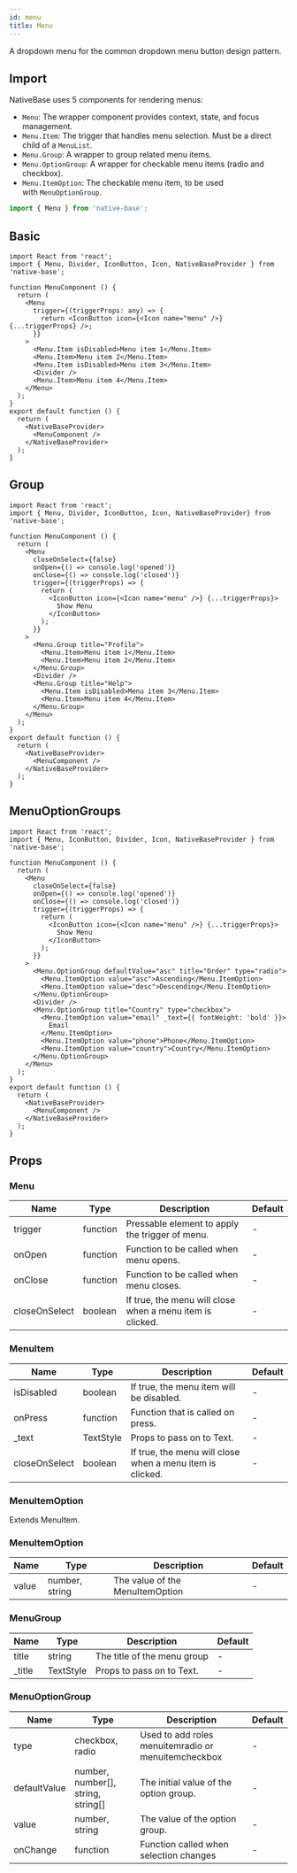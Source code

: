 ```yaml
---
id: menu
title: Menu
---
```


A dropdown menu for the common dropdown menu button design pattern.

## Import

NativeBase uses 5 components for rendering menus:

- `Menu`: The wrapper component provides context, state, and focus management.
- `Menu.Item`: The trigger that handles menu selection. Must be a direct child of a `MenuList`.
- `Menu.Group`: A wrapper to group related menu items.
- `Menu.OptionGroup`: A wrapper for checkable menu items (radio and checkbox).
- `Menu.ItemOption`: The checkable menu item, to be used with `MenuOptionGroup`.

```jsx
import { Menu } from 'native-base';
```

## Basic

```SnackPlayer name=Menu%20Basic
import React from 'react';
import { Menu, Divider, IconButton, Icon, NativeBaseProvider } from 'native-base';

function MenuComponent () {
  return (
	<Menu
      trigger={(triggerProps: any) => {
        return <IconButton icon={<Icon name="menu" />} {...triggerProps} />;
      }}
    >
      <Menu.Item isDisabled>Menu item 1</Menu.Item>
      <Menu.Item>Menu item 2</Menu.Item>
      <Menu.Item isDisabled>Menu item 3</Menu.Item>
      <Divider />
      <Menu.Item>Menu item 4</Menu.Item>
    </Menu>
  );
}
export default function () {
  return (
    <NativeBaseProvider>
      <MenuComponent />
    </NativeBaseProvider>
  );
}
```

## Group

```SnackPlayer name=Menu%20Example (MenuGroup)
import React from 'react';
import { Menu, Divider, IconButton, Icon, NativeBaseProvider} from 'native-base';

function MenuComponent () {
  return (
    <Menu
      closeOnSelect={false}
      onOpen={() => console.log('opened')}
      onClose={() => console.log('closed')}
      trigger={(triggerProps) => {
        return (
          <IconButton icon={<Icon name="menu" />} {...triggerProps}>
            Show Menu
          </IconButton>
        );
      }}
    >
      <Menu.Group title="Profile">
        <Menu.Item>Menu item 1</Menu.Item>
        <Menu.Item>Menu item 2</Menu.Item>
      </Menu.Group>
      <Divider />
      <Menu.Group title="Help">
        <Menu.Item isDisabled>Menu item 3</Menu.Item>
        <Menu.Item>Menu item 4</Menu.Item>
      </Menu.Group>
    </Menu>
  );
}
export default function () {
  return (
    <NativeBaseProvider>
      <MenuComponent />
    </NativeBaseProvider>
  );
}
```

## MenuOptionGroups

```SnackPlayer name=Menu%20Example (MenuOptionGroups)
import React from 'react';
import { Menu, IconButton, Divider, Icon, NativeBaseProvider } from 'native-base';

function MenuComponent () {
  return (
    <Menu
      closeOnSelect={false}
      onOpen={() => console.log('opened')}
      onClose={() => console.log('closed')}
      trigger={(triggerProps) => {
        return (
          <IconButton icon={<Icon name="menu" />} {...triggerProps}>
            Show Menu
          </IconButton>
        );
      }}
    >
      <Menu.OptionGroup defaultValue="asc" title="Order" type="radio">
        <Menu.ItemOption value="asc">Ascending</Menu.ItemOption>
        <Menu.ItemOption value="desc">Descending</Menu.ItemOption>
      </Menu.OptionGroup>
      <Divider />
      <Menu.OptionGroup title="Country" type="checkbox">
        <Menu.ItemOption value="email" _text={{ fontWeight: 'bold' }}>
          Email
        </Menu.ItemOption>
        <Menu.ItemOption value="phone">Phone</Menu.ItemOption>
        <Menu.ItemOption value="country">Country</Menu.ItemOption>
      </Menu.OptionGroup>
    </Menu>
  );
}
export default function () {
  return (
    <NativeBaseProvider>
      <MenuComponent />
    </NativeBaseProvider>
  );
}
```

## Props

### Menu

| Name          | Type     | Description                                               | Default |
| ------------- | -------- | --------------------------------------------------------- | ------- |
| trigger       | function | Pressable element to apply the trigger of menu.           | -       |
| onOpen        | function | Function to be called when menu opens.                    | -       |
| onClose       | function | Function to be called when menu closes.                   | -       |
| closeOnSelect | boolean  | If true, the menu will close when a menu item is clicked. | -       |

### MenuItem

| Name          | Type      | Description                                               | Default |
| ------------- | --------- | --------------------------------------------------------- | ------- |
| isDisabled    | boolean   | If true, the menu item will be disabled.                  | -       |
| onPress       | function  | Function that is called on press.                         | -       |
| \_text        | TextStyle | Props to pass on to Text.                                 | -       |
| closeOnSelect | boolean   | If true, the menu will close when a menu item is clicked. | -       |

### **MenuItemOption**

Extends MenuItem.

### MenuItemOption

| Name  | Type           | Description                     | Default |
| ----- | -------------- | ------------------------------- | ------- |
| value | number, string | The value of the MenuItemOption | -       |

### MenuGroup

| Name    | Type      | Description                 | Default |
| ------- | --------- | --------------------------- | ------- |
| title   | string    | The title of the menu group | -       |
| \_title | TextStyle | Props to pass on to Text.   | -       |

### MenuOptionGroup

| Name         | Type                               | Description                                         | Default |
| ------------ | ---------------------------------- | --------------------------------------------------- | ------- |
| type         | checkbox, radio                    | Used to add roles menuitemradio or menuitemcheckbox | -       |
| defaultValue | number, number[], string, string[] | The initial value of the option group.              | -       |
| value        | number, string                     | The value of the option group.                      | -       |
| onChange     | function                           | Function called when selection changes              | -       |
